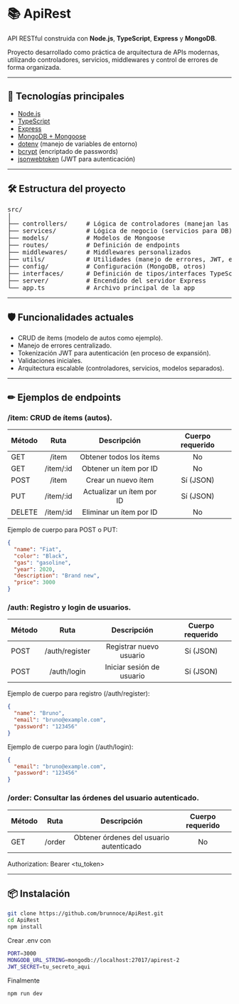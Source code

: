 # 📚 ApiRest

API RESTful construida con **Node.js**, **TypeScript**, **Express** y **MongoDB**.

Proyecto desarrollado como práctica de arquitectura de APIs modernas, utilizando controladores, servicios, middlewares y control de errores de forma organizada.

---

## 🚀 Tecnologías principales

- [Node.js](https://nodejs.org/)
- [TypeScript](https://www.typescriptlang.org/)
- [Express](https://expressjs.com/)
- [MongoDB + Mongoose](https://mongoosejs.com/)
- [dotenv](https://www.npmjs.com/package/dotenv) (manejo de variables de entorno)
- [bcrypt](https://www.npmjs.com/package/bcrypt) (encriptado de passwords)
- [jsonwebtoken](https://www.npmjs.com/package/jsonwebtoken) (JWT para autenticación)

---

## 🛠 Estructura del proyecto

<pre>
src/
│
├── controllers/     # Lógica de controladores (manejan las rutas)
├── services/        # Lógica de negocio (servicios para DB)
├── models/          # Modelos de Mongoose
├── routes/          # Definición de endpoints
├── middlewares/     # Middlewares personalizados
├── utils/           # Utilidades (manejo de errores, JWT, etc.)
├── config/          # Configuración (MongoDB, otros)
├── interfaces/      # Definición de tipos/interfaces TypeScript
├── server/          # Encendido del servidor Express
└── app.ts           # Archivo principal de la app
</pre>

---

## 🛡 Funcionalidades actuales

- CRUD de ítems (modelo de autos como ejemplo).
- Manejo de errores centralizado.
- Tokenización JWT para autenticación (en proceso de expansión).
- Validaciones iniciales.
- Arquitectura escalable (controladores, servicios, modelos separados).

---

## ✏ Ejemplos de endpoints 

### /item: CRUD de ítems (autos).

Método | Ruta         | Descripción              | Cuerpo requerido
:------|:------------:|:------------------------:|:----------------:
GET    | /item        | Obtener todos los ítems  | No
GET    | /item/:id    | Obtener un ítem por ID   | No
POST   | /item        | Crear un nuevo ítem      | Sí (JSON)
PUT    | /item/:id    | Actualizar un ítem por ID| Sí (JSON)
DELETE | /item/:id    | Eliminar un ítem por ID  | No

Ejemplo de cuerpo para POST o PUT:
```json
{
  "name": "Fiat",
  "color": "Black",
  "gas": "gasoline",
  "year": 2020,
  "description": "Brand new",
  "price": 3000
}
```

### /auth: Registro y login de usuarios.

Método | Ruta               | Descripción                  | Cuerpo requerido
:------|:------------------:|:----------------------------:|:----------------:
POST   | /auth/register     | Registrar nuevo usuario      | Sí (JSON)
POST   | /auth/login        | Iniciar sesión de usuario    | Sí (JSON)


Ejemplo de cuerpo para registro (/auth/register):
```json
{
  "name": "Bruno",
  "email": "bruno@example.com",
  "password": "123456"
}
```

Ejemplo de cuerpo para login (/auth/login):
```json
{
  "email": "bruno@example.com",
  "password": "123456"
}
```

### /order: Consultar las órdenes del usuario autenticado.

Método | Ruta     | Descripción                             | Cuerpo requerido
:------|:--------:|:---------------------------------------:|:----------------:
GET    | /order   | Obtener órdenes del usuario autenticado | No

Authorization: Bearer <tu_token>

---
## 📦 Instalación

```bash
git clone https://github.com/brunnoce/ApiRest.git
cd ApiRest
npm install
```
Crear .env con

```bash
PORT=3000
MONGODB_URL_STRING=mongodb://localhost:27017/apirest-2
JWT_SECRET=tu_secreto_aqui
```

Finalmente
```bash
npm run dev
```
